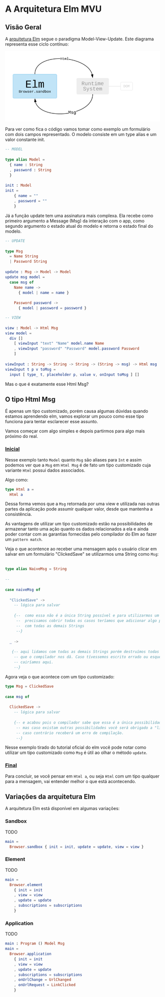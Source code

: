 # A Arquitetura Elm MVU

## Visão Geral

A [arquitetura Elm](https://guide.elm-lang.org/architecture/) segue o paradigma Model-View-Update. Este diagrama representa esse ciclo contínuo:

![elm architecture](images/elm_arch.png)


Para ver como fica o código vamos tomar como exemplo um formulário com dois campos representado. O modelo consiste em um type alias e um valor constante init.

```elm
-- MODEL

type alias Model =
  { name : String
  , password : String
  }

init : Model
init =
    { name = ""
    , password = ""
    }
```


Já a função update tem uma assinatura mais complexa. Ela recebe como primeiro argumento a Message (Msg) da interação com o app, como segundo argumento o estado atual do modelo e retorna o estado final do modelo.


```elm
-- UPDATE

type Msg
  = Name String
  | Password String

update : Msg -> Model -> Model
update msg model =
  case msg of
    Name name ->
      { model | name = name }

    Password password ->
      { model | password = password }
```

```elm
-- VIEW

view : Model -> Html Msg
view model =
  div []
    [ viewInput "text" "Name" model.name Name
    , viewInput "password" "Password" model.password Password
    ]

viewInput : String -> String -> String -> (String -> msg) -> Html msg
viewInput t p v toMsg =
  input [ type_ t, placeholder p, value v, onInput toMsg ] []
```

Mas o que é exatamente esse Html Msg?

## O tipo Html Msg
É apenas um tipo customizado, porém causa algumas dúvidas quando estamos aprendendo elm, vamos explorar um pouco como esse tipo funciona para tentar esclarecer esse assunto.

Vamos começar com algo simples e depois partirmos para algo mais próximo do real.

### [Inicial](https://ellie-app.com/9HXCRnKWKpWa1)

Nesse exemplo tanto `Model` quanto `Msg` são aliases para `Int` e assim podemos ver que a `Msg` em `Html Msg` é de fato um tipo customizado cuja variante `Html` possui dados associados.

Algo como:
```elm
type Html a =
  Html a
```

Dessa forma vemos que a `Msg` retornada por uma view e utilizada nas outras partes da aplicação pode assumir qualquer valor, desde que mantenha a consistência.

As vantagens de utilizar um tipo customizado estão na possibilidades de armazenar tanto uma ação quanto os dados relacionados a ela e ainda poder contar com as garantias fornecidas pelo compilador do Elm ao fazer um `pattern match`.

Veja o que acontence ao receber uma mensagem após o usuário clicar em salvar em um formulário "ClickedSave" se utilizarmos uma String como `Msg`:

```elm

type alias NaiveMsg = String

-- 

case naiveMsg of

  "ClickedSave" ->
    -- lógica para salvar

    {--  como essa não é a única String possível e para utilizarmos um case of
     --  precisamos cobrir todas os casos teríamos que adicionar algo para lidar
     --  com todas as demais Strings
     --}

  _ ->

   {-- aqui lidamos com todas as demais Strings porém destruímos todas as garantias
    -- que o compilador nos dá. Caso tívessemos escrito errado ou esquecido de lidar com uma mensagem
    -- cairíamos aqui.
    --}
```

Agora veja o que acontece com um tipo customizado:

```elm
type Msg = ClickedSave

case msg of

  ClickedSave ->
    -- lógica para salvar

    {-- e acabou pois o compilador sabe que essa é a única possibilidade
     -- mas caso existam outras possibilidades você será obrigado a "lidar" com todas elas
     -- caso contrário receberá um erro de compilação.
     --}
```

Nesse exemplo tirado do tutorial oficial do elm você pode notar como utilizar um tipo customizado como `Msg` é útil ao olhar o método `update`.

### [Final](https://elm-lang.org/examples/buttons)

Para concluir, se você pensar em `Html a`, ou seja `Html` com um tipo qualquer para a mensagem, vai entender melhor o que está acontecendo.

## Variações da arquitetura Elm

A arquitetura Elm está disponível em algumas variações:

### Sandbox

TODO

```elm
main =
  Browser.sandbox { init = init, update = update, view = view }
```


### Element

TODO

```elm
main =
  Browser.element
    { init = init
    , view = view
    , update = update
    , subscriptions = subscriptions
    }
```

### Application

TODO

```elm
main : Program () Model Msg
main =
  Browser.application
    { init = init
    , view = view
    , update = update
    , subscriptions = subscriptions
    , onUrlChange = UrlChanged
    , onUrlRequest = LinkClicked
    }
```


